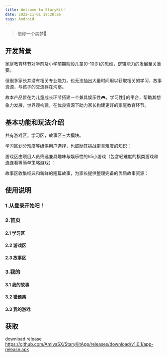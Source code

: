 ```yaml
---
title: Welcome to StaryKit！
date: 2022-11-01 19:28:26
tags: Android
---
```

> 借你一个美梦💫

## 开发背景
家庭教育环节对学前及小学前期阶段儿童(0-10岁)的思维，逻辑能力的发展至关重要。

但很多家长并没有相关专业能力，也无法抽出大量时间用以获取相关的学习，故事资源，与孩子的交流存在沟壑。

故本产品旨在为儿童成长环节搭建一个兼具娱乐性🎮，学习性📖的平台，帮助其想象力发展，世界观构建，在优良资源下助力家长构建更好的家庭教育环节。

## 基本功能和玩法介绍

共有游戏区，学习区，故事区三大模块。

学习区划分难度等级供用户选择，也鼓励其挑战更具难度的知识：

游戏区由项目人员筛选兼具趣味与娱乐性的h5小游戏（包含轻难度的棋类游戏和连连看等简单策略游戏）：

故事区收集经典和新鲜的短篇故事，为家长提供整理完备的优质故事资源：


## 使用说明

### 1.从登录开始吧！

### 2.首页

#### 2.1 学习区

#### 2.2 游戏区

#### 2.3 故事区

### 3.我的
#### 3.1 我的故事

#### 3.2 错题集

#### 3.3 我的游戏

## 获取

download release
https://github.com/AmiyaSX/StaryKitApp/releases/download/v1.0.1/app-release.apk